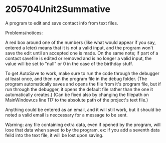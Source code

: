 # 205704Unit2Summative
A program to edit and save contact info from text files.

Problems/notices:

A red box around one of the numbers (like what would appear if you say, entered a leter) means that it is not a valid input, and the program won't save the edit until an accepted one is made.
On the same note; if part of a contact savefile is edited or removed and is no longer a valid input, the value will be set to "null" or 0 in the case of the birthday stuff.

To get AutoSave to work, make sure to run the code through the debugger at least once, and then run the program file in the debug folder.
(The program automatically saves and opens the file from it's program file, but if run through the debugger, it opens the default file rather than the one it automatically creates.)
(Can be fixed also by changing the filepath on MainWindow.cs line 117 to the absolute path of the project's text file.)

Anything could be entered as an email, and it will still work, but it should be noted a valid email is neccessary for a message to be sent.

Warning: any file containing extra data, even if opened by the program, will lose that data when saved to by the program.
ex: if you add a seventh data feild into the text file, it will be lost upon saving.
